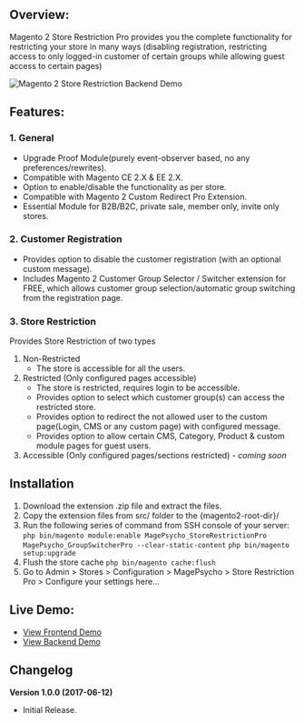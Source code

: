 ## Overview:
Magento 2 Store Restriction Pro provides you the complete functionality for restricting your store in many ways (disabling registration, restricting access to only logged-in customer of certain groups while allowing guest access to certain pages)

![Magento 2 Store Restriction Backend Demo](http://g.recordit.co/SR1aTD7d0l.gif)

## Features:
### 1. General

* Upgrade Proof Module(purely event-observer based, no any preferences/rewrites).
* Compatible with Magento CE 2.X & EE 2.X.
* Option to enable/disable the functionality as per store.
* Compatible with Magento 2 Custom Redirect Pro Extension.
* Essential Module for B2B/B2C, private sale, member only, invite only stores.

### 2. Customer Registration
* Provides option to disable the customer registration (with an optional custom message).
* Includes Magento 2 Customer Group Selector / Switcher extension for FREE, which allows customer group selection/automatic group switching from the registration page.

### 3. Store Restriction

Provides Store Restriction of two types
1. Non-Restricted
    * The store is accessible for all the users.
1. Restricted (Only configured pages accessible)
    * The store is restricted, requires login to be accessible.
    * Provides option to select which customer group(s) can access the restricted store.
    * Provides option to redirect the not allowed user to the custom page(Login, CMS or any custom page) with configured message.
    * Provides option to allow certain CMS, Category, Product & custom module pages for guest users.
1. Accessible (Only configured pages/sections restricted) - *coming soon*
    

## Installation
1. Download the extension .zip file and extract the files.
1. Copy the extension files from src/ folder to the {magento2-root-dir}/
1. Run the following series of command from SSH console of your server:
`php bin/magento module:enable MagePsycho_StoreRestrictionPro MagePsycho_GroupSwitcherPro --clear-static-content`
`php bin/magento setup:upgrade`
1. Flush the store cache
`php bin/magento cache:flush`
1. Go to Admin > Stores > Configuration > MagePsycho > Store Restriction Pro > Configure your settings here...

## Live Demo:
* [View Frontend Demo](http://m2-store-restriction-pro.mage-expo.com/customer/account/create/)  
* [View Backend Demo](http://m2-store-restriction-pro.mage-expo.com/admin_m2demo)

## Changelog
**Version 1.0.0 (2017-06-12)**
    
* Initial Release.
